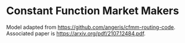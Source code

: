 # Constant Function Market Makers

Model adapted from https://github.com/angeris/cfmm-routing-code. Associated paper is https://arxiv.org/pdf/2107.12484.pdf.